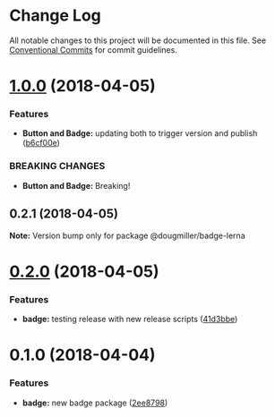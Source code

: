 # Change Log

All notable changes to this project will be documented in this file.
See [Conventional Commits](https://conventionalcommits.org) for commit guidelines.

<a name="1.0.0"></a>
# [1.0.0](https://github.com/dmiller9911/lerna-poc/compare/@dougmiller/badge-lerna@0.2.1...@dougmiller/badge-lerna@1.0.0) (2018-04-05)


### Features

* **Button and Badge:** updating both to trigger version and publish ([b6cf00e](https://github.com/dmiller9911/lerna-poc/commit/b6cf00e))


### BREAKING CHANGES

* **Button and Badge:** Breaking!




<a name="0.2.1"></a>
## 0.2.1 (2018-04-05)




**Note:** Version bump only for package @dougmiller/badge-lerna

<a name="0.2.0"></a>
# [0.2.0](https://github.com/dmiller9911/lerna-poc/compare/@dougmiller/badge-lerna@0.1.0...@dougmiller/badge-lerna@0.2.0) (2018-04-05)


### Features

* **badge:** testing release with new release scripts ([41d3bbe](https://github.com/dmiller9911/lerna-poc/commit/41d3bbe))




<a name="0.1.0"></a>
# 0.1.0 (2018-04-04)


### Features

* **badge:** new badge package ([2ee8798](https://github.com/dmiller9911/lerna-poc/commit/2ee8798))
